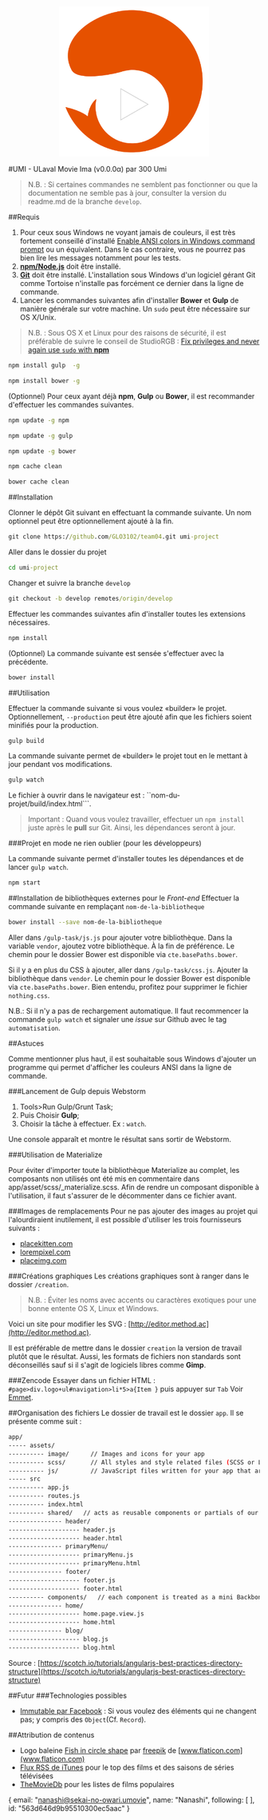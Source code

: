 <p align="center">
  <img height="300" width="300" style="max-width:100%;" src="logo-umi-project-github.png" alt="Logo de UMI - ULaval Movie Ima" />
</p>

#UMI - ULaval Movie Ima (v0.0.0α) par 300 Umi

>N.B. : Si certaines commandes ne semblent pas fonctionner ou que la documentation ne semble pas à jour, consulter la version du readme.md de la branche `develop`.

##Requis

1. Pour ceux sous Windows ne voyant jamais de couleurs, il est très fortement conseillé d'installé [Enable ANSI colors in Windows command prompt](https://www.liferay.com/fr/web/igor.spasic/blog/-/blogs/enable-ansi-colors-in-windows-command-prompt) ou un équivalent. Dans le cas contraire, vous ne pourrez pas bien lire les messages notamment pour les tests.
1. [**npm/Node.js**](http://nodejs.org) doit être installé.
1. [**Git**](http://git-scm.com/downloads) doit être installé. L'installation sous Windows d'un logiciel gérant Git comme Tortoise n'installe pas forcément ce dernier dans la ligne de commande.
1. Lancer les commandes suivantes afin d'installer **Bower** et **Gulp** de manière générale sur votre machine. Un `sudo` peut être nécessaire sur OS X/Unix.

>N.B. : Sous OS X et Linux pour des raisons de sécurité, il est préférable de suivre le conseil de StudioRGB : [Fix privileges and never again use `sudo` with **npm**](http://studiorgb.uk/fix-priviliges-and-never-again-use-sudo-with-npm/)

```bat
npm install gulp  -g
```
```bat
npm install bower -g
```

(Optionnel) Pour ceux ayant déjà **npm**, **Gulp** ou **Bower**, il est recommander d'effectuer les commandes suivantes.


```bat
npm update -g npm
```
```bat
npm update -g gulp
```
```bat
npm update -g bower
```

```bat
npm cache clean
```
```bat
bower cache clean
```

##Installation

Clonner le dépôt Git suivant en effectuant la commande suivante. Un nom optionnel peut être optionnellement ajouté à la fin.

```bat
git clone https://github.com/GLO3102/team04.git umi-project
```

Aller dans le dossier du projet

```bat
cd umi-project
```

Changer et suivre la branche `develop`

```bat
git checkout -b develop remotes/origin/develop
```

Effectuer les commandes suivantes afin d'installer toutes les extensions nécessaires.

```bat
npm install
```

(Optionnel) La commande suivante est sensée s'effectuer avec la précédente.

```bat
bower install
```

##Utilisation

Effectuer la commande suivante si vous voulez «builder» le projet. Optionnellement, `--production` peut être ajouté afin que les fichiers soient minifiés pour la production.

```bat
gulp build
```

La commande suivante permet de «builder» le projet tout en le mettant à jour pendant vos modifications.

```bat
gulp watch
```

Le fichier à ouvrir dans le navigateur est : ``nom-du-projet/build/index.html```.

>Important : Quand vous voulez travailler, effectuer un `npm install` juste après le **pull** sur Git. Ainsi, les dépendances seront à jour.

###Projet en mode ne rien oublier (pour les développeurs)

La commande suivante permet d'installer toutes les dépendances et de lancer `gulp watch`.

```bat
npm start
```

##Installation de bibliothèques externes pour le *Front-end*
Effectuer la commande suivante en remplaçant `nom-de-la-bibliotheque`
```bash
bower install --save nom-de-la-bibliotheque
```
Aller dans `/gulp-task/js.js` pour ajouter votre bibliothèque. Dans la variable `vendor`, ajoutez votre bibliothèque. À la fin de préférence. Le chemin pour le dossier Bower est disponible via `cte.basePaths.bower`.

Si il y a en plus du CSS à ajouter, aller dans `/gulp-task/css.js`. Ajouter la bibliothèque dans `vendor`. Le chemin pour le dossier Bower est disponible via `cte.basePaths.bower`. Bien entendu, profitez pour supprimer le fichier `nothing.css`.

N.B.: Si il n'y a pas de rechargement automatique. Il faut recommencer la commande `gulp watch` et signaler une *issue* sur Github avec le tag ```automatisation```.

##Astuces

Comme mentionner plus haut, il est souhaitable sous Windows d'ajouter un programme qui permet d'afficher les couleurs ANSI dans la ligne de commande. 

###Lancement de Gulp depuis Webstorm

1. Tools>Run Gulp/Grunt Task;
1. Puis Choisir **Gulp**;
1. Choisir la tâche à effectuer. Ex : `watch`.

Une console apparaît et montre le résultat sans sortir de Webstorm.

###Utilisation de Materialize

Pour éviter d'importer toute la bibliothèque Materialize au complet, les composants non utilisés ont été mis en commentaire dans app/asset/scss/_materialize.scss. Afin de rendre un composant disponible à l'utilisation, il faut s'assurer de le décommenter dans ce fichier avant.

###Images de remplacements
Pour ne pas ajouter des images au projet qui l'alourdiraient inutilement, il est possible d'utiliser les trois fournisseurs suivants :

* [placekitten.com](http://placekitten.com)
* [lorempixel.com](http://lorempixel.com)
* [placeimg.com](https://placeimg.com)

###Créations graphiques
Les créations graphiques sont à ranger dans le dossier `/creation`.
>N.B. : Éviter les noms avec accents ou caractères exotiques pour une bonne entente OS X, Linux et Windows.

Voici un site pour modifier les SVG : [http://editor.method.ac](http://editor.method.ac).

Il est préférable de mettre dans le dossier `creation` la version de travail plutôt que le résultat. Aussi, les formats de fichiers non standards sont déconseillés sauf si il s'agit de logiciels libres comme **Gimp**.

###Zencode
Essayer dans un fichier HTML : ```#page>div.logo+ul#navigation>li*5>a{Item }``` puis appuyer sur `Tab`
Voir [Emmet](http://docs.emmet.io/abbreviations/).

##Organisation des fichiers
Le dossier de travail est le dossier `app`. Il se présente comme suit :

```bash
app/
----- assets/
---------- image/      // Images and icons for your app
---------- scss/       // All styles and style related files (SCSS or LESS files)
---------- js/         // JavaScript files written for your app that are not for backbone
----- src
---------- app.js
---------- routes.js
---------- index.html
---------- shared/   // acts as reusable components or partials of our site
--------------- header/
-------------------- header.js
-------------------- header.html
--------------- primaryMenu/
-------------------- primaryMenu.js
-------------------- primaryMenu.html
--------------- footer/
-------------------- footer.js
-------------------- footer.html
---------- components/   // each component is treated as a mini Backbone app
--------------- home/
-------------------- home.page.view.js
-------------------- home.html
--------------- blog/
-------------------- blog.js
-------------------- blog.html
```

Source : [https://scotch.io/tutorials/angularjs-best-practices-directory-structure](https://scotch.io/tutorials/angularjs-best-practices-directory-structure)


##Futur
###Technologies possibles
* [Immutable par Facebook](http://facebook.github.io/immutable-js/) : Si vous voulez des éléments qui ne changent pas; y compris des `Object`(Cf. `Record`).

##Attribution de contenus
* Logo baleine [Fish in circle shape](http://www.flaticon.com/free-icon/fish-in-circle-shape_32631) par [freepik](http://www.freepik.com) de [www.flaticon.com](www.flaticon.com)  
* [Flux RSS de iTunes](https://rss.itunes.apple.com/us/?urlDesc=) pour le top des films et des saisons de séries télévisées
* [TheMovieDb](https://www.themoviedb.org/) pour les listes de films populaires


{
email: "nanashi@sekai-no-owari.umovie",
name: "Nanashi",
following: [ ],
id: "563d646d9b95510300ec5aac"
}
